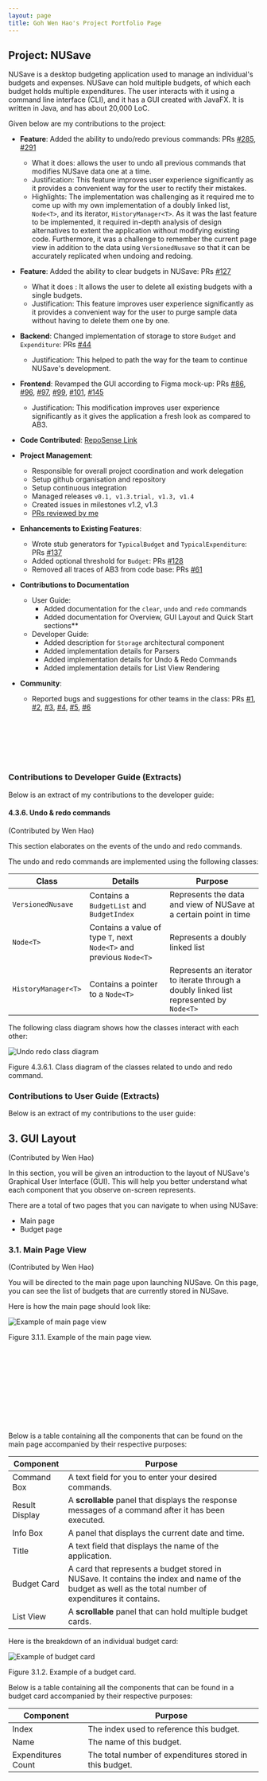 ```yaml
---
layout: page
title: Goh Wen Hao's Project Portfolio Page
---
```


## Project: NUSave

NUSave is a desktop budgeting application used to manage an individual's budgets and expenses. NUSave can hold multiple budgets, of which each budget holds multiple expenditures. The user interacts with it using a command line interface (CLI), and it has a GUI created with JavaFX. It is written in Java, and has about 20,000 LoC.

Given below are my contributions to the project:
-  **Feature**: Added the ability to undo/redo previous commands: PRs [#285](https://github.com/AY2021S1-CS2103T-T11-4/tp/pull/285), [#291](https://github.com/AY2021S1-CS2103T-T11-4/tp/pull/291)
    - What it does: allows the user to undo all previous commands that modifies NUSave data one at a time.
	- Justification: This feature improves user experience significantly as it provides a convenient way for the user to rectify their mistakes.
	- Highlights: The implementation was challenging as it required me to come up with my own implementation of a doubly linked list, `Node<T>`, and its iterator, `HistoryManager<T>`. As it was the last feature to be implemented, it required in-depth analysis of design alternatives to extent the application without modifying existing code. Furthermore, it was a challenge to remember the current page view in addition to the data using `VersionedNusave` so that it can be accurately replicated when undoing and redoing.
- **Feature**: Added the ability to clear budgets in NUSave: PRs [#127](https://github.com/AY2021S1-CS2103T-T11-4/tp/pull/127)
	- What it does : It allows the user to delete all existing budgets with a single budgets.
	- Justification: This feature improves user experience significantly as it provides a convenient way for the user to purge sample data without having to delete them one by one.
-  **Backend**: Changed implementation of storage to store `Budget` and `Expenditure`: PRs [#44](https://github.com/AY2021S1-CS2103T-T11-4/tp/pull/44)
	- Justification: This helped to path the way for the team to continue NUSave's development.
- **Frontend**: Revamped the GUI according to Figma mock-up: PRs [#86](https://github.com/AY2021S1-CS2103T-T11-4/tp/pull/86), [#96](https://github.com/AY2021S1-CS2103T-T11-4/tp/pull/96), [#97](https://github.com/AY2021S1-CS2103T-T11-4/tp/pull/98), [#99](https://github.com/AY2021S1-CS2103T-T11-4/tp/pull/99), [#101](https://github.com/AY2021S1-CS2103T-T11-4/tp/pull/101), [#145](https://github.com/AY2021S1-CS2103T-T11-4/tp/pull/145)
	- Justification: This modification improves user experience significantly as it gives the application a fresh look as compared to AB3.

- **Code Contributed**: [RepoSense Link](https://nus-cs2103-ay2021s1.github.io/tp-dashboard/#breakdown=true&search=t11-4&sort=groupTitle&sortWithin=title&since=2020-08-14&timeframe=commit&mergegroup=&groupSelect=groupByRepos&checkedFileTypes=docs~functional-code~test-code~other&tabOpen=true&tabType=authorship&until=2020-11-09&tabAuthor=wenhaogoh&tabRepo=AY2021S1-CS2103T-T11-4%2Ftp%5Bmaster%5D&authorshipIsMergeGroup=false&authorshipFileTypes=docs~functional-code~test-code~other)

- **Project Management**:
    - Responsible for overall project coordination and work delegation
    - Setup github organisation and repository
    - Setup continuous integration
    - Managed releases `v0.1, v1.3.trial, v1.3, v1.4`
	- Created issues in milestones v1.2, v1.3
	- [PRs reviewed by me](https://github.com/AY2021S1-CS2103T-T11-4/tp/pulls?q=is%3Apr+reviewed-by%3Awenhaogoh)

- **Enhancements to Existing Features**:
	- Wrote stub generators for `TypicalBudget` and `TypicalExpenditure`: PRs [#137](https://github.com/AY2021S1-CS2103T-T11-4/tp/pull/137)
	- Added optional threshold for `Budget`: PRs [#128](https://github.com/AY2021S1-CS2103T-T11-4/tp/pull/128)
	- Removed all traces of AB3 from code base: PRs [#61](https://github.com/AY2021S1-CS2103T-T11-4/tp/pull/61)

- **Contributions to Documentation**
	- User Guide:
		- Added documentation for the `clear`, `undo` and `redo` commands
		- Added documentation for Overview, GUI Layout and Quick Start sections**
	- Developer Guide:
		- Added description for `Storage` architectural component
		- Added implementation details for Parsers
		- Added implementation details for Undo & Redo Commands
		- Added implementation details for List View Rendering

- **Community**:
	- Reported bugs and suggestions for other teams in the class: PRs [#1](https://github.com/wenhaogoh/ped/issues/1), [#2](https://github.com/wenhaogoh/ped/issues/2), [#3](https://github.com/wenhaogoh/ped/issues/3), [#4](https://github.com/wenhaogoh/ped/issues/4), [#5](https://github.com/wenhaogoh/ped/issues/5), [#6](https://github.com/wenhaogoh/ped/issues/6)

<br/>
<br/>
<br/>
<br/>
<br/>

### Contributions to Developer Guide (Extracts)

Below is an extract of my contributions to the developer guide:

#### 4.3.6. Undo & redo commands
(Contributed by Wen Hao)

This section elaborates on the events of the undo and redo commands.

The undo and redo commands are implemented using the following classes:

| Class             | Details            | Purpose |
| -------- | --------------------------- | -------------- |
| `VersionedNusave` | Contains a `BudgetList` and `BudgetIndex` | Represents the data and view of NUSave at a certain point in time |
| `Node<T>`         | Contains a value of type `T`, next `Node<T>` and previous `Node<T>` | Represents a doubly linked list |
| `HistoryManager<T>` | Contains a pointer to a `Node<T>` | Represents an iterator to iterate through a doubly linked list represented by `Node<T>` |

The following class diagram shows how the classes interact with each other:

![Undo redo class diagram](../diagrams/UndoRedoClassDiagram.png)

Figure 4.3.6.1. Class diagram of the classes related to undo and redo command.

### Contributions to User Guide (Extracts)

Below is an extract of my contributions to the user guide:

## 3. GUI Layout
(Contributed by Wen Hao)

In this section, you will be given an introduction to the layout of NUSave's Graphical User Interface (GUI).
This will help you better understand what each component that you observe on-screen represents.

There are a total of two pages that you can navigate to when using NUSave:
- Main page
- Budget page

### 3.1. Main Page View
(Contributed by Wen Hao)

You will be directed to the main page upon launching NUSave. On this page, you can see the list of
budgets that are currently stored in NUSave.

Here is how the main page should look like:

![Example of main page view](../images/GuiLayoutScreenShots/3_1_1_mainPage.png)

Figure 3.1.1. Example of the main page view.

<br/>
<br/>
<br/>
<br/>
<br/>
<br/>
<br/>
<br/>
<br/>

Below is a table containing all the components that can be found on the main page accompanied by their respective purposes:

Component      | Purpose
-------------- | -------
Command Box    | A text field for you to enter your desired commands.
Result Display | A **scrollable** panel that displays the response messages of a command after it has been executed.
Info Box       | A panel that displays the current date and time.
Title          | A text field that displays the name of the application.
Budget Card    | A card that represents a budget stored in NUSave. It contains the index and name of the budget as well as the total number of expenditures it contains.
List View      | A **scrollable** panel that can hold multiple budget cards.

Here is the breakdown of an individual budget card:

![Example of budget card](../images/GuiLayoutScreenShots/3_1_2_budgetCard.png)

Figure 3.1.2. Example of a budget card.

Below is a table containing all the components that can be found in a budget card accompanied by their respective purposes:

Component         | Purpose
----------------- | -------
Index             | The index used to reference this budget.
Name              | The name of this budget.
Expenditures Count | The total number of expenditures stored in this budget.
